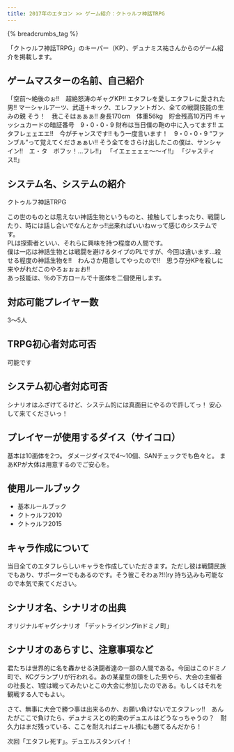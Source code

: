 ```yaml
---
title: 2017年のエタコン >> ゲーム紹介：クトゥルフ神話TRPG
---
```


{% breadcrumbs_tag %}

「クトゥルフ神話TRPG」のキーパー（KP）、デュナミス祐さんからのゲーム紹介を掲載します。
<h2>ゲームマスターの名前、自己紹介</h2>
「空前～絶後のぉ!!　超絶怒涛のギャグKP!!  
エタフレを愛しエタフレに愛された男!!  
マーシャルアーツ、武道＋キック、エレファントガン、全ての戦闘技能の生みの親
そう！　我こそはぁぁぁ!!  
身長170cm　体重56kg　貯金残高10万円  
キャッシュカードの暗証番号　9・0・0・9  
財布は当日僕の鞄の中に入ってます!!  
エタフレェェエエ!!　今がチャンスです!!  
もう一度言います！　9・0・0・9  
“ファンブル”って覚えてくださぁぁい!!  
そう全てをさらけ出したこの僕は、サンシャイン!!　エ・タ　ボフッ！…フレ!!」  
「イエェェェェ～～イ!!」  
「ジャスティス!!」  
<h2>システム名、システムの紹介</h2>
クトゥルフ神話TRPG


この世のものとは思えない神話生物というものと、接触してしまったり、戦闘したり、時には話し合いでなんとかっ!!出来ればいいねｗって感じのシステムです。  
PLは探索者といい、それらに興味を持つ程度の人間です。  
僕は一応は神話生物とは戦闘を避けるタイプのPLですが、今回は違います…殺せる程度の神話生物を!!　わんさか用意してやったので!!　思う存分KPを殺しに来やがれだこのやろぉぉぉお!!  
あっ技能は、％の下方ロールで十面体を二個使用します。  
<h2>対応可能プレイヤー数</h2>
3～5人  
<h2>TRPG初心者対応可否</h2>
可能です  
<h2>システム初心者対応可否</h2>
シナリオはふざけてるけど、システム的には真面目にやるので許してっ！  
安心して来てくださいっ！
<h2>プレイヤーが使用するダイス（サイコロ）</h2>
基本は10面体を2つ。  
ダメージダイスで4～10個、SANチェックでも色々と。  
まあKPが大体は用意するのでご安心を。  
<h2>使用ルールブック</h2>
<ul>
 	<li>基本ルールブック</li>
 	<li>クトゥルフ2010</li>
 	<li>クトゥルフ2015</li>
</ul>
<h2>キャラ作成について</h2>
当日全てのエタフレらしいキャラを作成していただきます。ただし彼は戦闘民族でもあり、サポーターでもあるのです。そう彼こそわぁ?!!(ry  
持ち込みも可能なので本気で来てください。
<h2>シナリオ名、シナリオの出典</h2>
オリジナルギャグシナリオ  
「デットライジングinドミノ町」
<h2>シナリオのあらすじ、注意事項など</h2>
君たちは世界的に名を轟かせる決闘者達の一部の人間である。今回はこのドミノ町で、KCグランプリが行われる。あの某星型の頭をした男やら、大会の主催者の社長と、1度は戦ってみたいとこの大会に参加したのである。もしくはそれを観戦する人でもよい。

さて、無事に大会で勝つ事は出来るのか、お願い負けないでエタフレッ!!　あんたがここで負けたら、デュナミスとの約束のデュエルはどうなっちゃうの？　耐久力はまだ残っている、ここを耐えればニャル様にも勝てるんだから！

次回「エタフレ死す」。デュエルスタンバイ！

